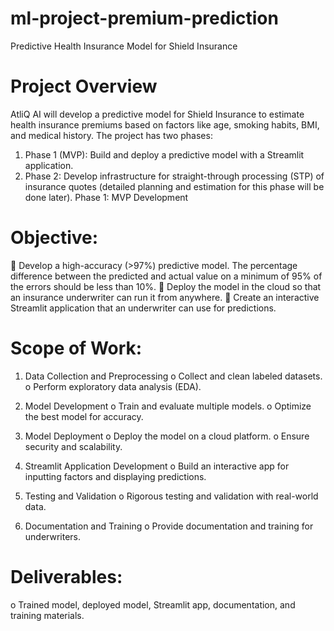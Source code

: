 # ml-project-premium-prediction
Predictive Health Insurance Model for Shield Insurance 


# Project Overview 
AtliQ AI will develop a predictive model for Shield Insurance to estimate health insurance 
premiums based on factors like age, smoking habits, BMI, and medical history. The project has 
two phases: 
1. Phase 1 (MVP): Build and deploy a predictive model with a Streamlit application. 
2. Phase 2: Develop infrastructure for straight-through processing (STP) of insurance quotes 
(detailed planning and estimation for this phase will be done later). 
Phase 1: MVP Development 

# Objective:
 Develop a high-accuracy (>97%) predictive model. The percentage difference between 
the predicted and actual value on a minimum of 95% of the errors should be less than 
10%. 
 Deploy the model in the cloud so that an insurance underwriter can run it from anywhere.
 Create an interactive Streamlit application that an underwriter can use for predictions. 

# Scope of Work:
1. Data Collection and Preprocessing
  o Collect and clean labeled datasets. 
  o Perform exploratory data analysis (EDA).

3. Model Development
  o Train and evaluate multiple models. 
  o Optimize the best model for accuracy. 

4. Model Deployment
  o Deploy the model on a cloud platform. 
  o Ensure security and scalability. 

5. Streamlit Application Development
  o Build an interactive app for inputting factors and displaying predictions. 

6. Testing and Validation
  o Rigorous testing and validation with real-world data. 

7. Documentation and Training
  o Provide documentation and training for underwriters. 

# Deliverables:
  o Trained model, deployed model, Streamlit app, documentation, and training materials.

